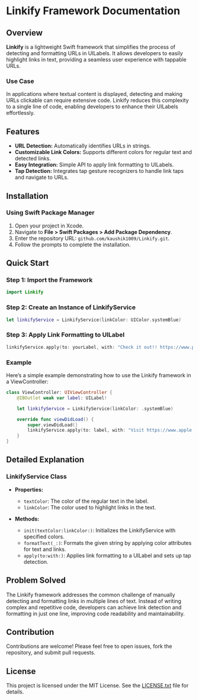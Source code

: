 # Linkify Framework Documentation

## Overview

**Linkify** is a lightweight Swift framework that simplifies the process of detecting and formatting URLs in UILabels. It allows developers to easily highlight links in text, providing a seamless user experience with tappable URLs.

### Use Case

In applications where textual content is displayed, detecting and making URLs clickable can require extensive code. Linkify reduces this complexity to a single line of code, enabling developers to enhance their UILabels effortlessly.

## Features

- **URL Detection:** Automatically identifies URLs in strings.
- **Customizable Link Colors:** Supports different colors for regular text and detected links.
- **Easy Integration:** Simple API to apply link formatting to UILabels.
- **Tap Detection:** Integrates tap gesture recognizers to handle link taps and navigate to URLs.

## Installation

### Using Swift Package Manager

1. Open your project in Xcode.
2. Navigate to **File > Swift Packages > Add Package Dependency**.
3. Enter the repository URL: `github.com/kaushik1009/Linkify.git`.
4. Follow the prompts to complete the installation.

## Quick Start

### Step 1: Import the Framework

```swift
import Linkify
```

### Step 2: Create an Instance of LinkifyService

```swift
let linkifyService = LinkifyService(linkColor: UIColor.systemBlue)
```

### Step 3: Apply Link Formatting to UILabel

```swift
linkifyService.apply(to: yourLabel, with: "Check it out!! https://www.paypal.com")
```

### Example

Here’s a simple example demonstrating how to use the Linkify framework in a ViewController:

```swift
class ViewController: UIViewController {
    @IBOutlet weak var label: UILabel!

    let linkifyService = LinkifyService(linkColor: .systemBlue)

    override func viewDidLoad() {
        super.viewDidLoad()
        linkifyService.apply(to: label, with: "Visit https://www.apple.com for more information.")
    }
}
```

## Detailed Explanation

### LinkifyService Class

- **Properties:**
  - `textColor`: The color of the regular text in the label.
  - `linkColor`: The color used to highlight links in the text.

- **Methods:**
  - `init(textColor:linkColor:)`: Initializes the LinkifyService with specified colors.
  - `formatText(_:)`: Formats the given string by applying color attributes for text and links.
  - `apply(to:with:)`: Applies link formatting to a UILabel and sets up tap detection.

## Problem Solved

The Linkify framework addresses the common challenge of manually detecting and formatting links in multiple lines of text. Instead of writing complex and repetitive code, developers can achieve link detection and formatting in just one line, improving code readability and maintainability.

## Contribution

Contributions are welcome! Please feel free to open issues, fork the repository, and submit pull requests.

## License

This project is licensed under the MIT License. See the [LICENSE.txt](LICENSE.txt) file for details.
